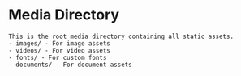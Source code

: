 # Media Directory
    This is the root media directory containing all static assets.
    - images/ - For image assets
    - videos/ - For video assets
    - fonts/ - For custom fonts
    - documents/ - For document assets
